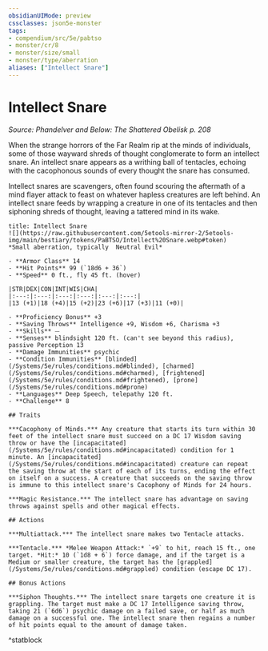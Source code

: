 ```yaml
---
obsidianUIMode: preview
cssclasses: json5e-monster
tags:
- compendium/src/5e/pabtso
- monster/cr/8
- monster/size/small
- monster/type/aberration
aliases: ["Intellect Snare"]
---
```

# Intellect Snare
*Source: Phandelver and Below: The Shattered Obelisk p. 208*  

When the strange horrors of the Far Realm rip at the minds of individuals, some of those wayward shreds of thought conglomerate to form an intellect snare. An intellect snare appears as a writhing ball of tentacles, echoing with the cacophonous sounds of every thought the snare has consumed.

Intellect snares are scavengers, often found scouring the aftermath of a mind flayer attack to feast on whatever hapless creatures are left behind. An intellect snare feeds by wrapping a creature in one of its tentacles and then siphoning shreds of thought, leaving a tattered mind in its wake.

```ad-statblock
title: Intellect Snare
![](https://raw.githubusercontent.com/5etools-mirror-2/5etools-img/main/bestiary/tokens/PaBTSO/Intellect%20Snare.webp#token)
*Small aberration, typically  Neutral Evil*

- **Armor Class** 14
- **Hit Points** 99 (`18d6 + 36`)
- **Speed** 0 ft., fly 45 ft. (hover)

|STR|DEX|CON|INT|WIS|CHA|
|:---:|:---:|:---:|:---:|:---:|:---:|
|13 (+1)|18 (+4)|15 (+2)|23 (+6)|17 (+3)|11 (+0)|

- **Proficiency Bonus** +3
- **Saving Throws** Intelligence +9, Wisdom +6, Charisma +3
- **Skills** ⏤
- **Senses** blindsight 120 ft. (can't see beyond this radius), passive Perception 13
- **Damage Immunities** psychic
- **Condition Immunities** [blinded](/Systems/5e/rules/conditions.md#blinded), [charmed](/Systems/5e/rules/conditions.md#charmed), [frightened](/Systems/5e/rules/conditions.md#frightened), [prone](/Systems/5e/rules/conditions.md#prone)
- **Languages** Deep Speech, telepathy 120 ft.
- **Challenge** 8

## Traits

***Cacophony of Minds.*** Any creature that starts its turn within 30 feet of the intellect snare must succeed on a DC 17 Wisdom saving throw or have the [incapacitated](/Systems/5e/rules/conditions.md#incapacitated) condition for 1 minute. An [incapacitated](/Systems/5e/rules/conditions.md#incapacitated) creature can repeat the saving throw at the start of each of its turns, ending the effect on itself on a success. A creature that succeeds on the saving throw is immune to this intellect snare's Cacophony of Minds for 24 hours.

***Magic Resistance.*** The intellect snare has advantage on saving throws against spells and other magical effects.

## Actions

***Multiattack.*** The intellect snare makes two Tentacle attacks.

***Tentacle.*** *Melee Weapon Attack:* `+9` to hit, reach 15 ft., one target. *Hit:* 10 (`1d8 + 6`) force damage, and if the target is a Medium or smaller creature, the target has the [grappled](/Systems/5e/rules/conditions.md#grappled) condition (escape DC 17).

## Bonus Actions

***Siphon Thoughts.*** The intellect snare targets one creature it is grappling. The target must make a DC 17 Intelligence saving throw, taking 21 (`6d6`) psychic damage on a failed save, or half as much damage on a successful one. The intellect snare then regains a number of hit points equal to the amount of damage taken.
```
^statblock